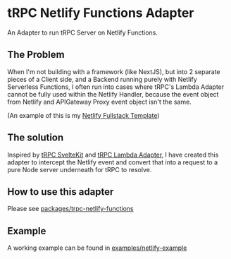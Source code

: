 # tRPC Netlify Functions Adapter

An Adapter to run tRPC Server on Netlify Functions.

## The Problem

When I'm not building with a framework (like NextJS), but into 2 separate pieces of a Client side, and a Backend running
purely with Netlify Serverless Functions, I often run into cases where tRPC's Lambda Adapter cannot be fully used within
the Netlify Handler, because the event object from Netlify and APIGateway Proxy event object isn't the same.

(An example of this is my [Netlify Fullstack Template](https://github.com/samhwang/netlify-fullstack-template))

## The solution

Inspired by [tRPC SvelteKit](https://github.com/icflorescu/trpc-sveltekit) and [tRPC Lambda Adapter](https://trpc.io/docs/aws-lambda),
I have created this adapter to intercept the Netlify event and convert that into a request to a pure Node server
underneath for tRPC to resolve.

## How to use this adapter

Please see [packages/trpc-netlify-functions](./packages/trpc-netlify-functions/README.md)

## Example

A working example can be found in [examples/netlify-example](./examples/netlify-example)
